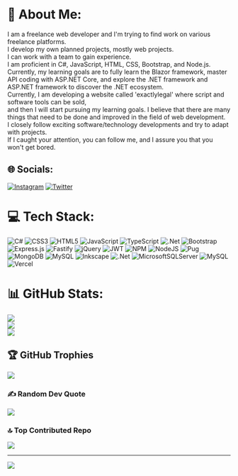 # 💫 About Me:
I am a freelance web developer and I'm trying to find work on various freelance platforms. <br>I develop my own planned projects, mostly web projects. <br>I can work with a team to gain experience.<br> I am proficient in C#, JavaScript, HTML, CSS, Bootstrap, and Node.js. <br>Currently, my learning goals are to fully learn the Blazor framework, master API coding with ASP.NET Core, and explore the .NET framework and ASP.NET framework to discover the .NET ecosystem.<br> Currently, I am developing a website called 'exactlylegal' where script and software tools can be sold, <br>and then I will start pursuing my learning goals. I believe that there are many things that need to be done and improved in the field of web development. <br>I closely follow exciting software/technology developments and try to adapt with projects. <br>If I caught your attention, you can follow me, and I assure you that you won't get bored.


## 🌐 Socials:
[![Instagram](https://img.shields.io/badge/Instagram-%23E4405F.svg?logo=Instagram&logoColor=white)](https://instagram.com/berkay.netdev) [![Twitter](https://img.shields.io/badge/Twitter-%231DA1F2.svg?logo=Twitter&logoColor=white)](https://twitter.com/AverageDotnetUser) 

# 💻 Tech Stack:
![C#](https://img.shields.io/badge/c%23-%23239120.svg?style=for-the-badge&logo=c-sharp&logoColor=white) ![CSS3](https://img.shields.io/badge/css3-%231572B6.svg?style=for-the-badge&logo=css3&logoColor=white) ![HTML5](https://img.shields.io/badge/html5-%23E34F26.svg?style=for-the-badge&logo=html5&logoColor=white) ![JavaScript](https://img.shields.io/badge/javascript-%23323330.svg?style=for-the-badge&logo=javascript&logoColor=%23F7DF1E) ![TypeScript](https://img.shields.io/badge/typescript-%23007ACC.svg?style=for-the-badge&logo=typescript&logoColor=white) ![.Net](https://img.shields.io/badge/.NET-5C2D91?style=for-the-badge&logo=.net&logoColor=white) ![Bootstrap](https://img.shields.io/badge/bootstrap-%23563D7C.svg?style=for-the-badge&logo=bootstrap&logoColor=white) ![Express.js](https://img.shields.io/badge/express.js-%23404d59.svg?style=for-the-badge&logo=express&logoColor=%2361DAFB) ![Fastify](https://img.shields.io/badge/fastify-%23000000.svg?style=for-the-badge&logo=fastify&logoColor=white) ![jQuery](https://img.shields.io/badge/jquery-%230769AD.svg?style=for-the-badge&logo=jquery&logoColor=white) ![JWT](https://img.shields.io/badge/JWT-black?style=for-the-badge&logo=JSON%20web%20tokens) ![NPM](https://img.shields.io/badge/NPM-%23000000.svg?style=for-the-badge&logo=npm&logoColor=white) ![NodeJS](https://img.shields.io/badge/node.js-6DA55F?style=for-the-badge&logo=node.js&logoColor=white) ![Pug](https://img.shields.io/badge/Pug-FFF?style=for-the-badge&logo=pug&logoColor=A86454) ![MongoDB](https://img.shields.io/badge/MongoDB-%234ea94b.svg?style=for-the-badge&logo=mongodb&logoColor=white) ![MySQL](https://img.shields.io/badge/mysql-%2300f.svg?style=for-the-badge&logo=mysql&logoColor=white) 	 ![Inkscape](https://img.shields.io/badge/Inkscape-e0e0e0?style=for-the-badge&logo=inkscape&logoColor=080A13) ![.Net](https://img.shields.io/badge/.NET-5C2D91?style=for-the-badge&logo=.net&logoColor=white) ![MicrosoftSQLServer](https://img.shields.io/badge/Microsoft%20SQL%20Sever-CC2927?style=for-the-badge&logo=microsoft%20sql%20server&logoColor=white) ![MySQL](https://img.shields.io/badge/mysql-%2300f.svg?style=for-the-badge&logo=mysql&logoColor=white) ![Vercel](https://img.shields.io/badge/vercel-%23000000.svg?style=for-the-badge&logo=vercel&logoColor=white)
# 📊 GitHub Stats:
![](https://github-readme-stats.vercel.app/api?username=BerkaySarac-dev&theme=dark&hide_border=false&include_all_commits=true&count_private=true)<br/>
![](https://github-readme-streak-stats.herokuapp.com/?user=BerkaySarac-dev&theme=dark&hide_border=false)<br/>
![](https://github-readme-stats.vercel.app/api/top-langs/?username=BerkaySarac-dev&theme=dark&hide_border=false&include_all_commits=true&count_private=true&layout=compact)

## 🏆 GitHub Trophies
![](https://github-profile-trophy.vercel.app/?username=BerkaySarac-dev&theme=radical&no-frame=false&no-bg=true&margin-w=4)

### ✍️ Random Dev Quote
![](https://quotes-github-readme.vercel.app/api?type=horizontal&theme=radical)

### 🔝 Top Contributed Repo
![](https://github-contributor-stats.vercel.app/api?username=BerkaySarac-dev&limit=5&theme=dark&combine_all_yearly_contributions=true)

---
[![](https://visitcount.itsvg.in/api?id=dajjal-sys&icon=0&color=0)](https://visitcount.itsvg.in)

<!-- Proudly created with GPRM ( https://gprm.itsvg.in ) -->
